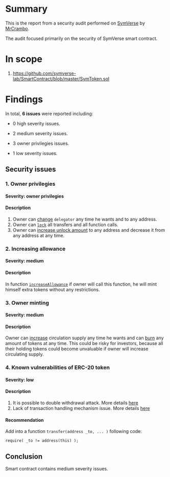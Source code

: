 # Summary

This is the report from a security audit performed on [SymVerse](https://github.com/symverse-lab/SmartContract/blob/master/SymToken.sol) by [MrCrambo](https://github.com/MrCrambo).

The audit focused primarily on the security of SymVerse smart contract.

# In scope

1. https://github.com/symverse-lab/SmartContract/blob/master/SymToken.sol

# Findings
In total, **6 issues** were reported including:

- 0 high severity issues.

- 2 medium severity issues.

- 3 owner privilegies issues.

- 1 low severity issues.

## Security issues

### 1. Owner privilegies

#### Severity: owner privilegies

#### Description

1) Owner can [change](https://github.com/symverse-lab/SmartContract/blob/master/SymToken.sol#L151) `delegator` any time he wants and to any address.
2) Owner can [`lock`](https://github.com/symverse-lab/SmartContract/blob/master/SymToken.sol#L450) all transfers and all function calls.
3) Owner can [increase unlock amount](https://github.com/symverse-lab/SmartContract/blob/master/SymToken.sol#L408) to any address and decrease it from any address at any time.

### 2. Increasing allowance

#### Severity: medium

#### Description

In function [`increaseAllowance`](https://github.com/symverse-lab/SmartContract/blob/master/SymToken.sol#L229) if owner will call this function, he will mint himself extra tokens without any restrictions.

### 3. Owner minting

#### Severity: medium

#### Description

Owner can [increase](https://github.com/symverse-lab/SmartContract/blob/master/SymToken.sol#L368) circulation supply any time he wants and can [burn](https://github.com/symverse-lab/SmartContract/blob/master/SymToken.sol#L377) any amount of tokens at any time. This could be risky for investors, because all their holding tokens could become unvaluable if owner will increase circulating supply.

### 4. Known vulnerabilities of ERC-20 token

#### Severity: low

#### Description

1. It is possible to double withdrawal attack. More details [here](https://docs.google.com/document/d/1YLPtQxZu1UAvO9cZ1O2RPXBbT0mooh4DYKjA_jp-RLM/edit)
2. Lack of transaction handling mechanism issue. More details [here](https://docs.google.com/document/d/1Feh5sP6oQL1-1NHi-X1dbgT3ch2WdhbXRevDN681Jv4/edit)

#### Recommendation

Add into a function `transfer(address _to, ... )` following code:
```solidity
require( _to != address(this) );
```

## Conclusion

Smart contract contains medium severity issues.